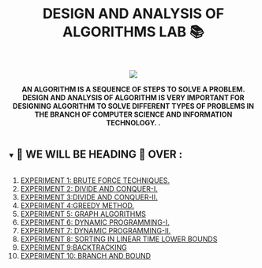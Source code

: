 <h1 align="center">DESIGN AND ANALYSIS OF ALGORITHMS LAB 📚</h1>
<!-- PROJECT LOGO -->
<br />
<p align="center">
  <a href="https://github.com/DHANOLA/CLASS-NOTIX/edit/root/SEMESTER%203/DESIGN%20AND%20ANALYSIS%20OF%20ALGORITHMS%20LAB">
    <img src="https://media.giphy.com/media/ID1YFWPr1HL985zjRJ/giphy.gif" >
  </a>

  

  <p align="center">
  <b>AN ALGORITHM IS A SEQUENCE OF STEPS TO SOLVE A PROBLEM. DESIGN AND ANALYSIS OF ALGORITHM IS VERY IMPORTANT FOR DESIGNING ALGORITHM TO SOLVE DIFFERENT TYPES OF PROBLEMS IN THE BRANCH OF COMPUTER SCIENCE AND INFORMATION TECHNOLOGY. .</b>
    <br />
   
  </p>
</p>


<!-- TABLE OF CONTENTS -->
<details open="open">
  <summary><h2 style="display: inline-block">🏫 WE WILL BE HEADING 🎲 OVER :</h2></summary>
  <ol>
      <li>  <a href="https://github.com/DHANOLA/CLASS-NOTIX/edit/root/SEMESTER%203/DESIGN%20AND%20ANALYSIS%20OF%20ALGORITHMS%20LAB/EXPERIMENT%201" style="color: ">EXPERIMENT 1: BRUTE FORCE TECHNIQUES.</a></li>
                <li><a href="https://github.com/DHANOLA/CLASS-NOTIX/edit/root/SEMESTER%203/DESIGN%20AND%20ANALYSIS%20OF%20ALGORITHMS%20LAB/EXPERIMENT%202" style="color: ">EXPERIMENT 2: DIVIDE AND CONQUER-I.</a></li>
              <li><a href="https://github.com/DHANOLA/CLASS-NOTIX/edit/root/SEMESTER%203/DESIGN%20AND%20ANALYSIS%20OF%20ALGORITHMS%20LAB/EXPERIMENT%203" style="color: ">EXPERIMENT 3:DIVIDE AND CONQUER-II.</a></li>
              <li><a href="https://github.com/DHANOLA/CLASS-NOTIX/edit/root/SEMESTER%203/DESIGN%20AND%20ANALYSIS%20OF%20ALGORITHMS%20LAB/EXPERIMENT%204" style="color: ">EXPERIMENT 4:GREEDY METHOD.</a></li>
              <li><a href="https://github.com/DHANOLA/CLASS-NOTIX/edit/root/SEMESTER%203/DESIGN%20AND%20ANALYSIS%20OF%20ALGORITHMS%20LAB/EXPERIMENT%205" style="color: ">EXPERIMENT 5: GRAPH ALGORITHMS </a></li>
             <li><a href="https://github.com/DHANOLA/CLASS-NOTIX/edit/root/SEMESTER%203/DESIGN%20AND%20ANALYSIS%20OF%20ALGORITHMS%20LAB/EXPERIMENT%206" style="color: ">EXPERIMENT 6: DYNAMIC PROGRAMMING-I.</a></li>
              <li><a href="https://github.com/DHANOLA/CLASS-NOTIX/edit/root/SEMESTER%203/DESIGN%20AND%20ANALYSIS%20OF%20ALGORITHMS%20LAB/EXPERIMENT%207" style="color: ">EXPERIMENT 7: DYNAMIC PROGRAMMING-II.</a></li>
            <li><a href="https://github.com/DHANOLA/CLASS-NOTIX/edit/root/SEMESTER%203/DESIGN%20AND%20ANALYSIS%20OF%20ALGORITHMS%20LAB/EXPERIMENT%208" style="color: ">EXPERIMENT 8: SORTING IN LINEAR TIME LOWER BOUNDS</a></li>
            <li><a href="https://github.com/DHANOLA/CLASS-NOTIX/edit/root/SEMESTER%203/DESIGN%20AND%20ANALYSIS%20OF%20ALGORITHMS%20LAB/EXPERIMENT%209" style="color: ">EXPERIMENT 9:BACKTRACKING</a></li>
            <li><a href="https://github.com/DHANOLA/CLASS-NOTIX/edit/root/SEMESTER%203/DESIGN%20AND%20ANALYSIS%20OF%20ALGORITHMS%20LAB/EXPERIMENT%2010" style="color: ">EXPERIMENT 10: BRANCH AND BOUND </a></li>
           
          
        
  </ol>
</details>



